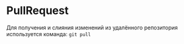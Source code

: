# PullRequest

Для получения и слияния изменений из удалённого репозитория используется команда:
`git pull`